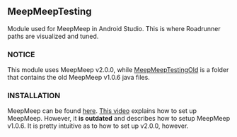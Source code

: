 ## MeepMeepTesting

Module used for MeepMeep in Android Studio. This is where Roadrunner paths are visualized and tuned.

### NOTICE

This module uses MeepMeep v2.0.0, while [MeepMeepTestingOld](../MeepMeepTestingOld) is a folder that contains the old MeepMeep v1.0.6 java files.

### INSTALLATION

MeepMeep can be found [here](https://github.com/NoahBres/MeepMeep).
[This video](https://youtu.be/vdn1v404go8) explains how to set up MeepMeep. However, it **is outdated** and describes how to setup MeepMeep v1.0.6. It is pretty intuitive as to how to set up v2.0.0, however.